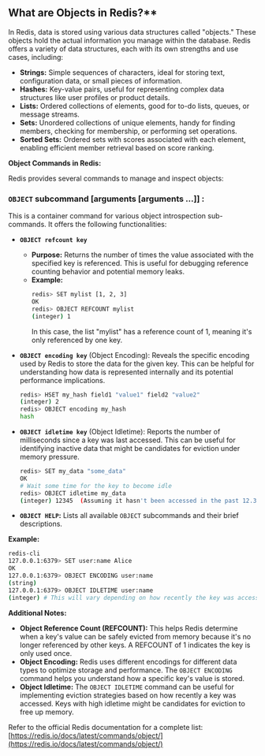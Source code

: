 ## What are Objects in Redis?**

In Redis, data is stored using various data structures called "objects." These objects hold the actual information you manage within the database. Redis offers a variety of data structures, each with its own strengths and use cases, including:

- **Strings:** Simple sequences of characters, ideal for storing text, configuration data, or small pieces of information.
- **Hashes:** Key-value pairs, useful for representing complex data structures like user profiles or product details.
- **Lists:** Ordered collections of elements, good for to-do lists, queues, or message streams.
- **Sets:** Unordered collections of unique elements, handy for finding members, checking for membership, or performing set operations.
- **Sorted Sets:** Ordered sets with scores associated with each element, enabling efficient member retrieval based on score ranking.

**Object Commands in Redis:**

Redis provides several commands to manage and inspect objects:

### **`OBJECT` subcommand [arguments [arguments ...]] :** 
This is a container command for various object introspection sub-commands. It offers the following functionalities:
- **`OBJECT refcount key`**
   - **Purpose:** Returns the number of times the value associated with the specified key is referenced. This is useful for debugging reference counting behavior and potential memory leaks.
   - **Example:**
     ```bash
     redis> SET mylist [1, 2, 3]
     OK
     redis> OBJECT REFCOUNT mylist
     (integer) 1
     ```
     In this case, the list "mylist" has a reference count of 1, meaning it's only referenced by one key.

- **`OBJECT encoding key`** (Object Encoding): Reveals the specific encoding used by Redis to store the data for the given key. This can be helpful for understanding how data is represented internally and its potential performance implications.

  ```bash
  redis> HSET my_hash field1 "value1" field2 "value2"
  (integer) 2
  redis> OBJECT encoding my_hash
  hash
  ```

- **`OBJECT idletime key`** (Object Idletime): Reports the number of milliseconds since a key was last accessed. This can be useful for identifying inactive data that might be candidates for eviction under memory pressure.

  ```bash
  redis> SET my_data "some_data"
  OK
  # Wait some time for the key to become idle
  redis> OBJECT idletime my_data
  (integer) 12345  (Assuming it hasn't been accessed in the past 12.345 seconds)
  ```

- **`OBJECT HELP`:** Lists all available `OBJECT` subcommands and their brief descriptions.


**Example:**

```bash
redis-cli
127.0.0.1:6379> SET user:name Alice
OK
127.0.0.1:6379> OBJECT ENCODING user:name
(string)
127.0.0.1:6379> OBJECT IDLETIME user:name
(integer) # This will vary depending on how recently the key was accessed
```

**Additional Notes:**

- **Object Reference Count (REFCOUNT):** This helps Redis determine when a key's value can be safely evicted from memory because it's no longer referenced by other keys. A REFCOUNT of 1 indicates the key is only used once.
- **Object Encoding:** Redis uses different encodings for different data types to optimize storage and performance. The `OBJECT ENCODING` command helps you understand how a specific key's value is stored.
- **Object Idletime:** The `OBJECT IDLETIME` command can be useful for implementing eviction strategies based on how recently a key was accessed. Keys with high idletime might be candidates for eviction to free up memory.

Refer to the official Redis documentation for a complete list: [https://redis.io/docs/latest/commands/object/](https://redis.io/docs/latest/commands/object/)